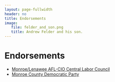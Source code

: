 ```yaml
---
layout: page-fullwidth
header: no
title: Endorsements
image:
   file: felder_and_son.png
   title: Andrew Felder and his son.
---
```


# Endorsements

 * [Monroe/Lenawee AFL-CIO Central Labor Council](https://unionhall.aflcio.org/monroelenawee-county-afl-cio-council)
 * [Monroe County Democratic Party](https://www.monroe-dems.com/)


